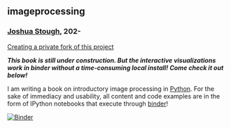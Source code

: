 ## imageprocessing
### [Joshua Stough](http://joshuastough.com), 202-

[Creating a private fork of this project](private_fork_instructions.md)

***This book is still under construction. But the interactive visualizations work in binder without a time-consuming local install! Come check it out below!***

I am writing a book on introductory image processing in [Python](https://www.python.org/about/). For the sake of immediacy and usability, all content and code examples are in the form of IPython notebooks that execute through [binder](https://mybinder.org/)!



[![Binder](https://mybinder.org/badge_logo.svg)](https://mybinder.org/v2/gh/joshuastough/imageprocessing/HEAD)

<!---
one day when this works...
[![Open in Colab](https://colab.research.google.com/assets/colab-badge.svg)](https://colab.research.google.com/github/joshuastough/imageprocessing/blob/main/TOC.ipynb)--->